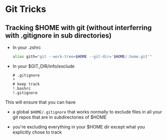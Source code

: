 # Git Tricks

## Tracking $HOME with git (without interferring with .gitignore in sub directories)

* In your .zshrc

    ```zsh
    alias gith="git --work-tree=$HOME --git-dir='$HOME/.home.git'"
    ```

* In your $GIT_DIR/info/exclude

    ```gitignore
    # .gitignore
    *
    # keep track
    !.bashrc
    !.gitignore
    ```

This will ensure that you can have

* a global `$HOME/.gitignore` that works normally to exclude files in all your git repos that are in subdirectories of $HOME

* you're excluding everything in your $HOME dir except what you explicitly chose to track
